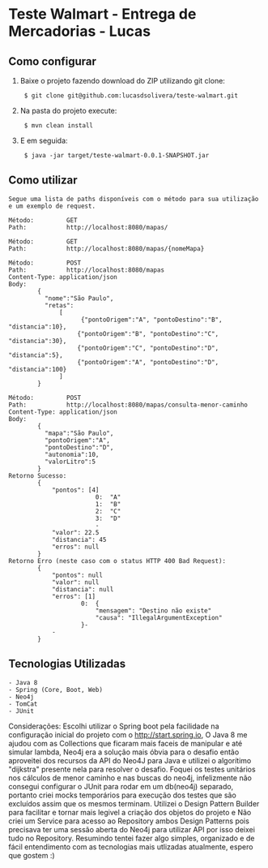 # Teste Walmart - Entrega de Mercadorias - Lucas


## Como configurar

1. Baixe o projeto fazendo download do ZIP utilizando git clone:

        $ git clone git@github.com:lucasdsolivera/teste-walmart.git
        
2. Na pasta do projeto execute:
		 
		$ mvn clean install
		
3. E em seguida:       
	
		$ java -jar target/teste-walmart-0.0.1-SNAPSHOT.jar


## Como utilizar
	Segue uma lista de paths disponíveis com o método para sua utilização e um exemplo de request.

	Método: 		GET
	Path: 			http://localhost:8080/mapas/

	Método: 		GET
	Path: 			http://localhost:8080/mapas/{nomeMapa}
	
	Método: 		POST
	Path: 			http://localhost:8080/mapas
	Content-Type: application/json
	Body:
			{
			  "nome":"São Paulo",
			  "retas":
				  [
				  		{"pontoOrigem":"A", "pontoDestino":"B", "distancia":10},
				       {"pontoOrigem":"B", "pontoDestino":"C", "distancia":30},
				       {"pontoOrigem":"C", "pontoDestino":"D", "distancia":5},
				       {"pontoOrigem":"A", "pontoDestino":"D", "distancia":100}
				  ]
			}
	
	Método:			POST
	Path:			http://localhost:8080/mapas/consulta-menor-caminho
	Content-Type: application/json
	Body:
			{
			  "mapa":"São Paulo",
			  "pontoOrigem":"A",
			  "pontoDestino":"D",
			  "autonomia":10,
			  "valorLitro":5
			}
	Retorno Sucesso:
			{
				"pontos": [4]
							0:  "A"
							1:  "B"
							2:  "C"
							3:  "D"
							-
				"valor": 22.5
				"distancia": 45
				"erros": null
			}		
	Retorno Erro (neste caso com o status HTTP 400 Bad Request):
			{
				"pontos": null
				"valor": null
				"distancia": null
				"erros": [1]
						0:  {
							"mensagem": "Destino não existe"
							"causa": "IllegalArgumentException"
						}-
				-
			}			
	
## Tecnologias Utilizadas
	- Java 8
	- Spring (Core, Boot, Web)
	- Neo4j
	- TomCat
	- JUnit
	
Considerações: Escolhi utilizar o Spring boot pela facilidade na configuração inicial do projeto com o http://start.spring.io, O Java 8 me ajudou com as Collections que ficaram mais faceis de manipular e até simular lambda, Neo4j era a solução mais óbvia para o desafio então aproveitei dos recursos da API do Neo4J para Java e utilizei o algorítimo "dijkstra" presente nela para resolver o desafio. Foquei os testes unitários nos cálculos de menor caminho e nas buscas do neo4j, infelizmente não consegui configurar o JUnit para rodar em um db(neo4j) separado, portanto criei mocks temporários para execução dos testes que são excluídos assim que os mesmos terminam. Utilizei o Design Pattern Builder para facilitar e tornar mais legivel a criação dos objetos do projeto e Não criei um Service para acesso ao Repository ambos Design Patterns pois precisava ter uma sessão aberta do Neo4j para utilizar API por isso deixei tudo no Repository. Resumindo tentei fazer algo simples, organizado e de fácil entendimento com as tecnologias mais utlizadas atualmente, espero que gostem :)	
